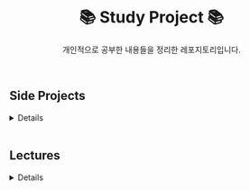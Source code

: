 <div align="center">
  <h1>📚 Study Project 📚</h1>
  <p>개인적으로 공부한 내용들을 정리한 레포지토리입니다.</p>
</div>

<br/>

<summary><h2>Side Projects</h2></summary>
<details>
<div markdown="1">

*   **calculator**: Vanilla JS로 계산기 구현
*   **calculator-react-porting**: Vanilla JS 계산기를 React로 포팅
*   **formfield**: Form 구성요소 JS로 구현
*   **xhr**: XHR을 사용한 Javascript 캐러셀 구현
*   **xhr-react-porting**: XHR Javascript 캐러셀을 React로 포팅
*   **todo-list-react-porting**: Vanilla JS로 만든 Todo-List를 React로 포팅

</div>
</details>

<br/>

<summary><h2>Lectures</h2></summary>
<details>
<div markdown="1">

| Category | Topics |
| :--- | :--- |
| **JavaScript** | `javascript-basic-projects-master` |
| **TypeScript** | `effective-typescript`, `udemy-typescript` |
| **React** | `emotion-diary`, `react-training_template`, `reactexam1`, `simplediary`, `test-react` |
| **React Library** | `formik-control-demo`, `formik-crash-course`, `formik-tutorial`, `mui-demo`, `mui-login-example`, `mui-practice`, `nextjs-lifecoding`, `react-query-intro`, `udemy-REACT-QUERY`, `router-practice` |
| **Redux** | `redux-example`, `redux-react-example`, `redux-react-toolkit-example`, `redux-react-toolkit-thunk-example` |

</div>
</details>